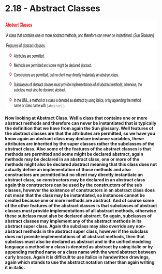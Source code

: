 # 2.18 - Abstract Classes

<img src="/images/02_18_01.jpg" width="800" height="300">

**Now looking at Abstract Class. Well a class that contains one or more abstract methods and therefore can never be instantiated that is typically the definition that we have from again the Sun glossary. Well features of the abstract classes are that the attributes are permitted, so we have you know again an abstract class may declare instance variables, these attributes are inherited by the super classes rather the subclasses of the abstract class. Also some of the features of the abstract classes is that methods are permitted and some might be declared abstract, again methods may be declared in an abstract class, one or more of the methods might also be declared abstract meaning that this class does not actually define an implementation of those methods and also constructors are permitted but no client may directly instantiate an abstract class, so constructors may be declared in an abstract class again this constructors can be used by the constructors of the sub classes, however the existence of constructors in an abstract class does not mean that the class may be instantiated, so instances cannot be created because one or more methods are abstract. And of course some of the other features of the abstract classes is that subclasses of abstract classes must provide implementations of all abstract methods, otherwise these subclass must also be declared abstract. So again, subclasses of abstract classes may implement any of the abstract methods in its abstract super class. Again the subclass may also override any non-abstract methods in the abstract super class, however if the subclass does not provide implementations of all abstract methods, then that subclass must also be declared as abstract and in the unified modeling language a method or a class is denoted as abstract by using italic or by appending method name or a class name with the word abstract between curly braces. Again it is difficult to use italics in handwritten drawings, again which stands to use the abstract notation rather than again writing it in italic.**